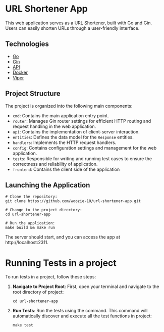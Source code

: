 # URL Shortener App
This web application serves as a URL Shortener, built with Go and Gin. Users can easily shorten URLs through a user-friendly interface.
## Technologies

- [Go](https://go.dev/)
- [Gin](https://github.com/gin-gonic/gin)
- [API](https://cleanuri.com/docs)
- [Docker](https://www.docker.com/)
- [Viper](https://github.com/spf13/viper)

## Project Structure

The project is organized into the following main components:

- `cmd`: Contains the main application entry point.
- `router`: Manages Gin router settings for efficient HTTP routing and request handling in the web application.
- `api`: Contains the implementation of client-server interaction.
- `entities`: Defines the data model for the `Response` entities.
- `handlers`: Implements the HTTP request handlers.
- `config`: Contains configuration settings and management for the web application.
- `tests`: Responsible for writing and running test cases to ensure the correctness and reliability of application.
- `frontend`: Contains the client side of the application

## Launching the Application

```shell
# Clone the repository:
git clone https://github.com/woozie-10/url-shortener-app.git

# Change to the project directory:
cd url-shortener-app

# Run the application:
make build && make run

```
The server should start, and you can access the app at http://localhost:2311.

# Running Tests in a project

To run tests in a project, follow these steps:

1. **Navigate to Project Root**: First, open your terminal and navigate to the root directory of project:

   ```shell
   cd url-shortener-app
   ```
3. **Run Tests**: Run the tests using the command. This command will automatically discover and execute all the test functions in project:

   ```shell
   make test
   ```

